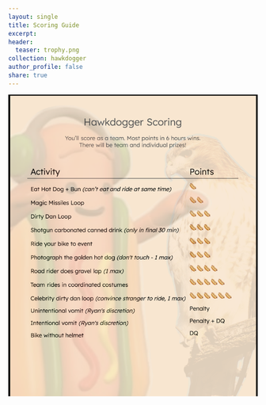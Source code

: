 ```yaml
---
layout: single
title: Scoring Guide
excerpt: 
header: 
  teaser: trophy.png
collection: hawkdogger
author_profile: false
share: true
---
```


![](images/scoring_guide.png)


